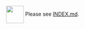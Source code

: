 <img valign="middle" width="48px" src="http://i.imgur.com/Hi20huC.png"> Please see [INDEX.md](INDEX.md).
